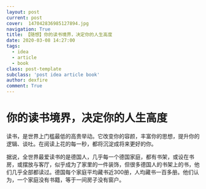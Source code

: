 ```yaml
---
layout: post
current: post
cover:  147042836985127894.jpg
navigation: True
title: 【随想】你的读书境界，决定你的人生高度
date: 2020-03-08 14:27:00
tags:
  - idea
  - article
  - book
class: post-template
subclass: 'post idea article book'
author: dexfire
comment: True
---
```


# 你的读书境界，决定你的人生高度

读书，是世界上门槛最低的高贵举动。它改变你的容颜，丰富你的思想，提升你的逻辑、谈吐。在阅读上花的每一秒，都将沉淀成将来更好的你。

据说，全世界最爱读书的是德国人，几乎每一个德国家庭，都有书架，或设在书房，或摆放与客厅，似乎成为了家里的一件装饰，但很多德国人的书架上的书，他们几乎全部都读过。德国每个家庭平均藏书近300册，人均藏书一百多册。他们认为，一个家庭没有书籍，等于一间房子没有窗户。